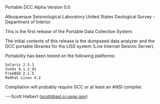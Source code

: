 Portable DCC Alpha Version 0.0

Albuquerque Seismological Laboratory
United States Geological Survey - Department of Interior

This is the first release of the Portable Data Collection System.

The initial contents of this release is the dumpseed data
analyzer and the DCC portable libraries for the LISS system
(Live Internet Seismic Server).

Portability has been tested on the following platforms:

	Solaris 2.5.1
	SunOs 4.1.3_U1
	FreeBSD 2.1.5
	Redhat Linux 4.2

Compilation will probably require GCC or at least an ANSI compiler.

---Scott Halbert (scott@asl.cr.usgs.gov)
